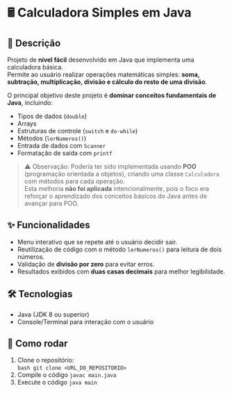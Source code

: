# 🖩 Calculadora Simples em Java

## 📄 Descrição
Projeto de **nível fácil** desenvolvido em Java que implementa uma calculadora básica.  
Permite ao usuário realizar operações matemáticas simples: **soma, subtração, multiplicação, divisão e cálculo do resto de uma divisão**.  

O principal objetivo deste projeto é **dominar conceitos fundamentais de Java**, incluindo:  
- Tipos de dados (`double`)  
- Arrays  
- Estruturas de controle (`switch` e `do-while`)  
- Métodos (`lerNumeros()`)  
- Entrada de dados com `Scanner`  
- Formatação de saída com `printf`  

> ⚠️ Observação: Poderia ter sido implementada usando **POO** (programação orientada a objetos), criando uma classe `Calculadora` com métodos para cada operação.  
> Esta melhoria **não foi aplicada** intencionalmente, pois o foco era reforçar o aprendizado dos conceitos básicos do Java antes de avançar para POO.


## ✨ Funcionalidades
- Menu interativo que se repete até o usuário decidir sair.  
- Reutilização de código com o método `lerNumeros()` para leitura de dois números.  
- Validação de **divisão por zero** para evitar erros.  
- Resultados exibidos com **duas casas decimais** para melhor legibilidade.  


## 🛠 Tecnologias
- Java (JDK 8 ou superior)  
- Console/Terminal para interação com o usuário  


## 🚀 Como rodar
1. Clone o repositório:  
  `bash
  git clone <URL_DO_REPOSITORIO> `
2. Compile o código
`javac main.java`
3. Execute o código
   `java main`

